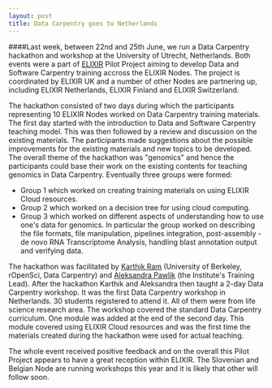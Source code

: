 ```yaml
---
layout: post
title: Data Carpentry goes to Netherlands
---
```


####Last week, between 22nd and 25th June, we run a Data Carpentry hackathon and workshop at the University of Utrecht, Netherlands. Both events were a part of [ELIXIR](http://www.elixir-europe.org/) Pilot Project aiming to develop Data and Software Carpentry training accross the ELIXIR Nodes. The project is coordinated by ELIXIR UK and a number of other Nodes are partnering up, including ELIXIR Netherlands, ELIXIR Finland and ELIXIR Switzerland.


The hackathon consisted of two days during which the participants representing 10 ELIXIR Nodes worked on Data Carpentry training materials. The first day started with the introduction to Data and Software Carpentry teaching model. This was then followed by a review and discussion on the existing materials. The participants made suggestions about the possible improvements for the existing materials and new topics to be developed. The overall theme of the hackathon was "genomics" and hence the participants could base their work on the existing contents for teaching genomics in Data Carpentry. Eventually three groups were formed:

*   Group 1 which worked on creating training materials on using ELIXIR Cloud resources.
*   Group 2 which worked on a decision tree for using cloud computing.
*   Group 3 which worked on different aspects of understanding how to use one's data for genomics. In particular the group worked on describing the file formats, file manipulation, pipelines integration, post-assembly - de novo RNA Transcriptome Analysis, handling blast annotation output and verifying data.

The hackathon was facilitated by [Karthik Ram](http://karthik.io/) (University of Berkeley, rOpenSci, Data Carpentry) and [Aleksandra Pawlik](http://www.software.ac.uk/about/people/aleksandra-pawlik) (the Institute's Training Lead). After the hackathon Karthik and Aleksandra then taught a 2-day Data Carpentry workshop. It was the first Data Carpentry workshop in Netherlands. 30 students registered to attend it. All of them were from life science research area. The workshop covered the standard Data Carpentry curriculum. One module was added at the end of the second day. This module covered using ELIXIR Cloud resources and was the first time the materials created during the hackathon were used for actual teaching.

The whole event received positive feedback and on the overall this Pilot Project appears to have a great reception within ELIXIR. The Slovenian and Belgian Node are running workshops this year and it is likely that other will follow soon.
